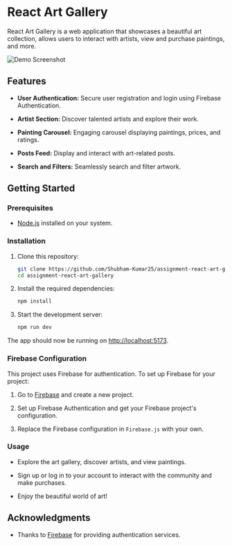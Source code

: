 # React Art Gallery

React Art Gallery is a web application that showcases a beautiful art collection, allows users to interact with artists, view and purchase paintings, and more.

![Demo Screenshot](demo-screenshot.png)

## Features

- **User Authentication:** Secure user registration and login using Firebase Authentication.

- **Artist Section:** Discover talented artists and explore their work.

- **Painting Carousel:** Engaging carousel displaying paintings, prices, and ratings.

- **Posts Feed:** Display and interact with art-related posts.

- **Search and Filters:** Seamlessly search and filter artwork.

## Getting Started

### Prerequisites

- [Node.js](https://nodejs.org) installed on your system.

### Installation

1. Clone this repository:

   ```bash
   git clone https://github.com/Shubham-Kumar25/assignment-react-art-gallery.git
   cd assignment-react-art-gallery
   ```

2. Install the required dependencies:

   ```bash
   npm install
   ```

3. Start the development server:

   ```bash
   npm run dev
   ```

The app should now be running on [http://localhost:5173](http://localhost:5173).

### Firebase Configuration

This project uses Firebase for authentication. To set up Firebase for your project:

1. Go to [Firebase](https://firebase.google.com/) and create a new project.

2. Set up Firebase Authentication and get your Firebase project's configuration.

3. Replace the Firebase configuration in `Firebase.js` with your own.

### Usage

- Explore the art gallery, discover artists, and view paintings.

- Sign up or log in to your account to interact with the community and make purchases.

- Enjoy the beautiful world of art!


## Acknowledgments

- Thanks to [Firebase](https://firebase.google.com/) for providing authentication services.
